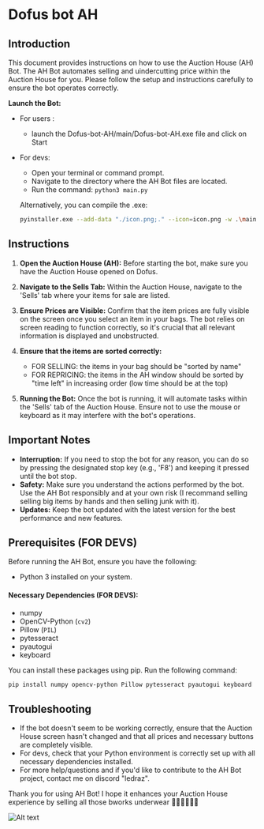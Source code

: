 # Dofus bot AH

## Introduction
This document provides instructions on how to use the Auction House (AH) Bot. The AH Bot automates selling and uindercutting price within the Auction House for you. Please follow the setup and instructions carefully to ensure the bot operates correctly.

**Launch the Bot:**
   - For users :
      - launch the Dofus-bot-AH/main/Dofus-bot-AH.exe file and click on Start 
   - For devs:
      - Open your terminal or command prompt.
      - Navigate to the directory where the AH Bot files are located.
      - Run the command: `python3 main.py`
        
      Alternatively, you can compile the .exe:
      ```bash
      pyinstaller.exe --add-data "./icon.png;." --icon=icon.png -w .\main.py
      ```

## Instructions

1. **Open the Auction House (AH):** Before starting the bot, make sure you have the Auction House opened on Dofus.

2. **Navigate to the Sells Tab:** Within the Auction House, navigate to the 'Sells' tab where your items for sale are listed.

3. **Ensure Prices are Visible:** Confirm that the item prices are fully visible on the screen once you select an item in your bags. The bot relies on screen reading to function correctly, so it's crucial that all relevant information is displayed and unobstructed.

4. **Ensure that the items are sorted correctly:**
   - FOR SELLING: the items in your bag should be "sorted by name"
   - FOR REPRICING: the items in the AH window should be sorted by "time left" in increasing order (low time should be at the top)

6. **Running the Bot:** Once the bot is running, it will automate tasks within the 'Sells' tab of the Auction House. Ensure not to use the mouse or keyboard as it may interfere with the bot's operations.

## Important Notes

- **Interruption:** If you need to stop the bot for any reason, you can do so by pressing the designated stop key (e.g., 'F8') and keeping it pressed until the bot stop.
- **Safety:** Make sure you understand the actions performed by the bot. Use the AH Bot responsibly and at your own risk (I recommand selling selling big items by hands and then selling junk with it).
- **Updates:** Keep the bot updated with the latest version for the best performance and new features.

## Prerequisites (FOR DEVS)
Before running the AH Bot, ensure you have the following:
- Python 3 installed on your system.

#### Necessary Dependencies (FOR DEVS):

- numpy
- OpenCV-Python (`cv2`)
- Pillow (`PIL`)
- pytesseract
- pyautogui
- keyboard

You can install these packages using pip. Run the following command:

```bash
pip install numpy opencv-python Pillow pytesseract pyautogui keyboard
```
## Troubleshooting

- If the bot doesn't seem to be working correctly, ensure that the Auction House screen hasn't changed and that all prices and necessary buttons are completely visible.
- For devs, check that your Python environment is correctly set up with all necessary dependencies installed.
- For more help/questions and if you'd like to contribute to the AH Bot project, contact me on discord "ledraz".


Thank you for using AH Bot! I hope it enhances your Auction House experience by selling all those bworks underwear 🤙🏻🤙🏻🤙🏻

![Alt text](https://media.discordapp.net/attachments/1127705561975230598/1191341301203996724/image.png?ex=65a5160c&is=6592a10c&hm=704d1d11bb10d77b407aa91e2cceca0c35b28121003ab303682a954df5ab0d06&=&format=webp&quality=lossless)

